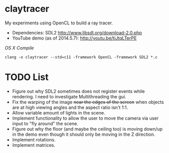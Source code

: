 claytracer
==========

My experiments using OpenCL to build a ray tracer.

* Dependencies: SDL2 http://www.libsdl.org/download-2.0.php
* YouTube demo (as of 2014.5.7): http://youtu.be/tiJtqLTerPE

*OS X Compile*

    clang -o claytracer --std=c11 -framework OpenCL -framework SDL2 *.c

TODO List
=========

* Figure out why SDL2 sometimes does not register events while rendering. I need to investigate Multithreading the gui.
* Fix the warping of the image <s>near the edges of the screen</s> when objects are at high viewing angles and the aspect ratio isn't 1:1.
* Allow variable amount of lights in the scene.
* Implement functionality to allow the user to move the camera via user input to "fly around" the scene.
* Figure out why the floor (and maybe the ceiling too) is moving down/up in the demo even though it should only be moving in the Z direction.
* Implement rotations.
* Implement matrices.
